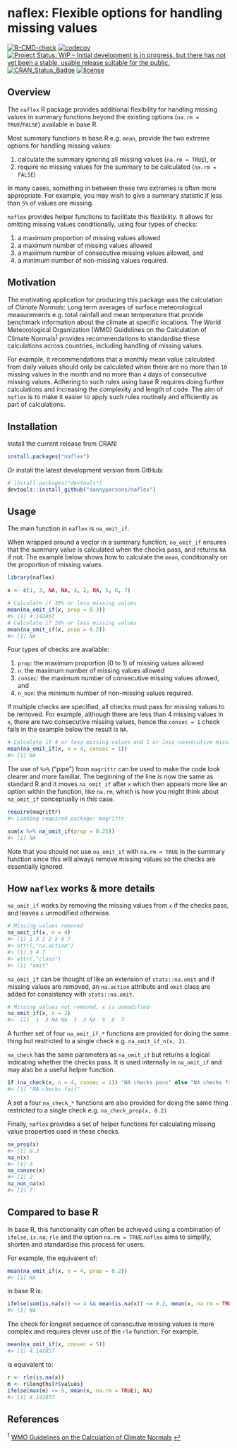 
<!-- README.md is generated from README.Rmd. Please edit that file -->

# naflex: Flexible options for handling missing values

<!-- badges: start -->

[![R-CMD-check](https://github.com/dannyparsons/naflex/actions/workflows/R-CMD-check.yaml/badge.svg)](https://github.com/dannyparsons/naflex/actions/workflows/R-CMD-check.yaml)
[![codecov](https://codecov.io/gh/dannyparsons/naflex/branch/master/graph/badge.svg?token=MSQKXE5UYR)](https://app.codecov.io/gh/dannyparsons/naflex)
[![Project Status: WIP – Initial development is in progress, but there
has not yet been a stable, usable release suitable for the
public.](https://www.repostatus.org/badges/latest/wip.svg)](https://www.repostatus.org/#wip)
[![CRAN\_Status\_Badge](https://www.r-pkg.org/badges/version/naflex)](https://cran.r-project.org/package=naflex)
[![license](https://img.shields.io/badge/license-LGPL%20(%3E=%203)-lightgrey.svg)](https://www.gnu.org/licenses/lgpl-3.0.en.html)
<!-- badges: end -->

## Overview

The `naflex` R package provides additional flexibility for handling
missing values in summary functions beyond the existing options
(`na.rm = TRUE`/`FALSE`) available in base R.

Most summary functions in base R e.g. `mean`, provide the two extreme
options for handling missing values:

1.  calculate the summary ignoring all missing values (`na.rm = TRUE`),
    or
2.  require no missing values for the summary to be calculated
    (`na.rm = FALSE`)

In many cases, something in between these two extremes is often more
appropriate. For example, you may wish to give a summary statistic if
less than `5%` of values are missing.

`naflex` provides helper functions to facilitate this flexibility. It
allows for omitting missing values conditionally, using four types of
checks:

1.  a maximum proportion of missing values allowed
2.  a maximum number of missing values allowed
3.  a maximum number of consecutive missing values allowed, and
4.  a minimum number of non-missing values required.

## Motivation

The motivating application for producing this package was the
calculation of *Climate Normals*: Long term averages of surface
meteorological measurements e.g. total rainfall and mean temperature
that provide benchmark information about the climate at specific
locations. The World Meteorological Organization (WMO) Guidelines on the
Calculation of Climate Normals<sup id="a1">[1](#f1)</sup> provides
recommendations to standardise these calculations across countries,
including handling of missing values.

For example, it recommendations that a monthly mean value calculated
from daily values should only be calculated when there are no more than
`10` missing values in the month and no more than `4` days of
consecutive missing values. Adhering to such rules using base R requires
doing further calculations and increasing the complexity and length of
code. The aim of `naflex` is to make it easier to apply such rules
routinely and efficiently as part of calculations.

## Installation

Install the current release from CRAN:

``` r
install.packages("naflex")
```

Or install the latest development version from GitHub:

``` r
# install.packages("devtools")
devtools::install_github("dannyparsons/naflex")
```

## Usage

The main function in `naflex` is `na_omit_if`.

When wrapped around a vector in a summary function, `na_omit_if` ensures
that the summary value is calculated when the checks pass, and returns
`NA` if not. The example below shows how to calculate the `mean`,
conditionally on the proportion of missing values.

``` r
library(naflex)

x <- c(1, 3, NA, NA, 3, 2, NA, 5, 8, 7)

# Calculate if 30% or less missing values
mean(na_omit_if(x, prop = 0.3))
#> [1] 4.142857
# Calculate if 20% or less missing values
mean(na_omit_if(x, prop = 0.2))
#> [1] NA
```

Four types of checks are available:

1.  `prop`: the maximum proportion (0 to 1) of missing values allowed
2.  `n`: the maximum number of missing values allowed
3.  `consec`: the maximum number of consecutive missing values allowed,
    and
4.  `n_non`: the minimum number of non-missing values required.

If multiple checks are specified, all checks must pass for missing
values to be removed. For example, although there are less than 4
missing values in `x`, there are two consecutive missing values, hence
the `consec = 1` check fails in the example below the result is `NA`.

``` r
# Calculate if 4 or less missing values and 1 or less consecutive missing values 
mean(na_omit_if(x, n = 4, consec = 1))
#> [1] NA
```

The use of `%>%` (“pipe”) from `magrittr` can be used to make the code
look clearer and more familiar. The beginning of the line is now the
same as standard R and it moves `na_omit_if` after `x` which then
appears more like an option within the function, like `na.rm`, which is
how you might think about `na_omit_if` conceptually in this case.

``` r
require(magrittr)
#> Loading required package: magrittr

sum(x %>% na_omit_if(prop = 0.25))
#> [1] NA
```

Note that you should not use `na_omit_if` with `na.rm = TRUE` in the
summary function since this will always remove missing values so the
checks are essentially ignored.

## How `naflex` works & more details

`na_omit_if` works by removing the missing values from `x` if the checks
pass, and leaves `x` unmodified otherwise.

``` r
# Missing values removed
na_omit_if(x, n = 4)
#> [1] 1 3 3 2 5 8 7
#> attr(,"na.action")
#> [1] 3 4 7
#> attr(,"class")
#> [1] "omit"
```

`na_omit_if` can be thought of like an extension of `stats::na.omit` and
if missing values are removed, an `na.action` attribute and `omit` class
are added for consistency with `stats::na.omit`.

``` r
# Missing values not removed, x is unmodified
na_omit_if(x, n = 2)
#>  [1]  1  3 NA NA  3  2 NA  5  8  7
```

A further set of four `na_omit_if_*` functions are provided for doing
the same thing but restricted to a single check
e.g. `na_omit_if_n(x, 2)`.

`na_check` has the same parameters as `na_omit_if` but returns a logical
indicating whether the checks pass. It is used internally in
`na_omit_if` and may also be a useful helper function.

``` r
if (na_check(x, n = 4, consec = 1)) "NA checks pass" else "NA checks fail"
#> [1] "NA checks fail"
```

A set a four `na_check_*` functions are also provided for doing the same
thing restricted to a single check e.g. `na_check_prop(x, 0.2)`

Finally, `naflex` provides a set of helper functions for calculating
missing value properties used in these checks.

``` r
na_prop(x)
#> [1] 0.3
na_n(x)
#> [1] 3
na_consec(x)
#> [1] 2
na_non_na(x)
#> [1] 7
```

## Compared to base R

In base R, this functionality can often be achieved using a combination
of `ifelse`, `is.na`, `rle` and the option `na.rm = TRUE`.`naflex` aims
to simplify, shorten and standardise this process for users.

For example, the equivalent of:

``` r
mean(na_omit_if(x, n = 4, prop = 0.2))
#> [1] NA
```

in base R is:

``` r
ifelse(sum(is.na(x)) <= 4 && mean(is.na(x)) <= 0.2, mean(x, na.rm = TRUE), NA)
#> [1] NA
```

The check for longest sequence of consecutive missing values is more
complex and requires clever use of the `rle` function. For example,

``` r
mean(na_omit_if(x, consec = 5))
#> [1] 4.142857
```

is equivalent to:

``` r
r <- rle(is.na(x))
m <- r$lengths[r$values]
ifelse(max(m) <= 5, mean(x, na.rm = TRUE), NA)
#> [1] 4.142857
```

## References

<sup id="f1">1</sup>
<a href="https://library.wmo.int/index.php?lvl=notice_display&id=20130#.XljKS84zZnI" target="_blank">WMO
Guidelines on the Calculation of Climate Normals</a> [↩](#a1)
